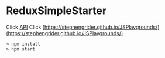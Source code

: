 # ReduxSimpleStarter

Click [API](http://reduxblog.herokuapp.com/) 
Click [https://stephengrider.github.io/JSPlaygrounds/](https://stephengrider.github.io/JSPlaygrounds/) 

```
> npm install
> npm start
```

